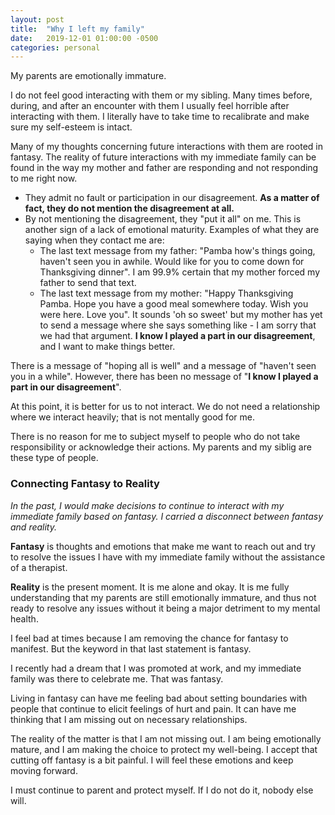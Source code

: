 ```yaml
---
layout: post
title:  "Why I left my family"
date:   2019-12-01 01:00:00 -0500
categories: personal
---
```

My parents are emotionally immature.

I do not feel good interacting with them or my sibling. Many times before, during, and after an encounter with them I usually feel horrible after interacting with them. I literally have to take time to recalibrate and make sure my self-esteem is intact.

Many of my thoughts concerning future interactions with them are rooted in fantasy.
The reality of future interactions with my immediate family can be found in the way my mother and father are responding and not responding to me right now. 
- They admit no fault or participation in our disagreement. **As a matter of fact, they do not mention the disagreement at all.** 
- By not mentioning the disagreement, they "put it all" on me. This is another sign of a lack of emotional maturity. Examples of what they are saying when they contact me are: 
	- The last text message from my father: "Pamba how's things going, haven't seen you in awhile. Would like for you to come down for Thanksgiving dinner". I am 99.9% certain that my mother forced my father to send that text. 
	- The last text message from my mother: "Happy Thanksgiving Pamba. Hope you have a good meal somewhere today. Wish you were here. Love you". It sounds 'oh so sweet' but my mother has yet to send a message where she says something like - I am sorry that we had that argument. **I know I played a part in our disagreement**, and I want to make things better.

There is a message of "hoping all is well" and a message of "haven't seen you in a while". However, there has been no message of "**I know I played a part in our disagreement**". 

At this point, it is better for us to not interact. We do not need a relationship where we interact heavily; that is not mentally good for me. 

There is no reason for me to subject myself to people who do not take responsibility or acknowledge their actions. My parents and my siblig are these type of people.

### Connecting Fantasy to Reality
*In the past, I would make decisions to continue to interact with my immediate family based on fantasy. I carried a disconnect between fantasy and reality.*

**Fantasy** is thoughts and emotions that make me want to reach out and try to resolve the issues I have with my immediate family without the assistance of a therapist.

**Reality** is the present moment. It is me alone and okay. It is me fully understanding that my parents are still emotionally immature, and thus not ready to resolve any issues without it being a major detriment to my mental health.  

I feel bad at times because I am removing the chance for fantasy to manifest. But the keyword in that last statement is fantasy. 

I recently had a dream that I was promoted at work, and my immediate family was there to celebrate me. That was fantasy.

Living in fantasy can have me feeling bad about setting boundaries with people that continue to elicit feelings of hurt and pain. It can have me thinking that I am missing out on necessary relationships.

The reality of the matter is that I am not missing out. I am being emotionally mature, and I am making the choice to protect my well-being. I accept that cutting off fantasy is a bit painful. I will feel these emotions and keep moving forward. 

I must continue to parent and protect myself. If I do not do it, nobody else will.




